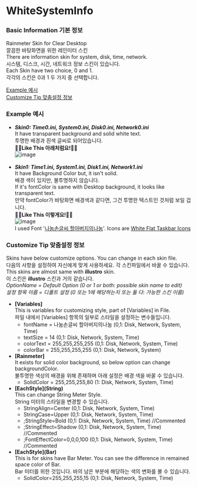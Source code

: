# WhiteSystemInfo
 
 ### Basic Information 기본 정보
 Rainmeter Skin for Clear Desktop</br>
 깔끔한 바탕화면을 위한 레인미터 스킨</br>
 There are information skin for system, disk, time, network.</br>
 시스템, 디스크, 시간, 네트워크 정보 스킨이 있습니다.</br>
 Each Skin have two choice, 0 and 1.</br>
 각각의 스킨은 0과 1 두 가지 중 선택합니다.</br>
 
 [Example 예시](#example-예시)   
 [Customize Tip 맞춤설정 정보](customize-Tip-맞춤설정-정보)   
 
 
 ### Example 예시
 - <b>*Skin0: Time0.ini, System0.ini, Disk0.ini, Network0.ini*</b> </br>
 It have transparent background and solid white text.</br>
 투명한 배경과 흰색 글씨로 되어있습니다.</br>
 🔽🔽<b>Like This 아래처럼요!</b>🔽🔽</br>
 ![image](https://user-images.githubusercontent.com/86394389/132462370-a65b4cab-4a79-4a97-8224-76bbf9c6810d.png) </br></br>
 - <b>*Skin1: Time1.ini, System1.ini, Disk1.ini, Network1.ini*</b></br>
 It have Background Color but, it isn't solid.</br>
 배경 색이 있지만, 불투명하지 않습니다.</br>
 If it's fontColor is same with Desktop background, it looks like transparent text.</br>
 만약 fontColor가 바탕화면 배경색과 같다면, 그건 투명한 텍스트인 것처럼 보일 겁니다.</br>
 🔽🔽<b>Like This 이렇게요!</b>🔽🔽</br>
 ![image](https://user-images.githubusercontent.com/86394389/132463001-f13505ee-f442-4a53-a2b8-63ade12dd52f.png) </br>
 I used Font '[나눔손글씨 할아버지의나눔](https://clova.ai/handwriting/list.html#102)'.
 Icons are [White Flat Taskbar Icons](https://www.deviantart.com/txusmetal4ever/art/White-Flat-Taskbar-Icons-692863969)

### Customize Tip 맞춤설정 정보
 
 Skins have below customize options. You can change in each skin file.</br>
 다음의 사항을 설정하여 자신에게 맞게 사용하세요. 각 스킨파일에서 바꿀 수 있습니다.</br>
 This skins are almost same with <b>illustro</b> skin.</br>
 이 스킨은 <b>illustro</b> 스킨과 거의 같습니다.</br>
 *OptionName = Default Option (0 or 1 or both: possible skin name to edit)*</br>
 *설정 항목 이름 = 디폴트 설정 (0 또는 1에 해당하는지 또는 둘 다: 가능한 스킨 이름)*</br>
 
 - <b>[Variables]</b></br>
 This is variables for customizing style, part of [Variables] in File.</br>
 파일 내에서 [Variables] 항목의 일부로 스타일을 설정하는 변수들입니다.
	- fontName = 나눔손글씨 할아버지의나눔 (0,1: Disk, Network, System, Time)
	- textSize = 14 (0,1: Disk, Network, System, Time)
	- colorText = 255,255,255,255 (0,1: Disk, Network, System, Time)
	- colorBar = 255,255,255,255 (0,1: Disk, Network, System)
 - <b>[Rainmeter]</b></br>
 It exists for solid color background, so below option can change backgroundColor.</br>
 불투명한 색상의 배경을 위해 존재하며 아래 설정은 배경 색을 바꿀 수 있습니다.
 	- SolidColor = 255,255,255,80 (1: Disk, Network, System, Time)
 - <b>[EachStyle]\(String\)</b></br>
 This can change String Meter Style.</br>
 String 미터의 스타일을 변경할 수 있습니다.
 	- StringAlign=Center (0,1: Disk, Network, System, Time)
 	- StringCase=Upper (0,1: Disk, Network, System, Time)
 	- ;StringStyle=Bold (0,1: Disk, Network, System, Time) //Commented
 	- ;StringEffect=Shadow (0,1: Disk, Network, System, Time) //Commented
 	- ;FontEffectColor=0,0,0,100 (0,1: Disk, Network, System, Time) //Commented
 - <b>[EachStyle]\(Bar\)</b></br>
 This is for skins have Bar Meter. You can see the difference in remained space color of Bar. </br>
 Bar 미터를 위한 것입니다. 바의 남은 부분에 해당하는 색의 변화를 볼 수 있습니다.
 	- SolidColor=255,255,255,15 (0,1: Disk, Network, System, Time)
 <!--
 ### Skins in Example Image 예시 이미지의 다른 스킨들
 
	1) Clear Text | redsaph

Option: Clear Text.ini</br>
Setting: Different from basic setting</br>
	Alignment: center</br>
	Features: ON) Adaptive Hide, Scrolling, Stow controls</br>
	Size: 1080*0.6</br>
	Fonts: 나눔손글씨 할아버지의나눔</br>
		(https://clova.ai/handwriting/list.html#102)</br>
	Code Editing: Font Size

	2) Interactive Dock 1.0 | FinchNelson

Setting file edit:</br>
	Expend: 1.5</br>
	Direction: -1 </br>
A Dcok.ini file edit: low padding, icon size</br>

	3) Waveline | Eldog-02
Setting:</br>
	(Variables file)</br>
	Fill=255,255,255,75</br>
	Outline=255,255,255,255</br>
	Width=6</br>
	Height=50</br>
	RestingHeight=10</br>
	OutlineWidth=1</br>
	BarSpacing=20</br>
	AttackSpeed=50</br>
	DecaySpeed=250</br>
	Sensitivity=75</br>
-->
